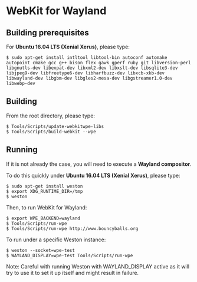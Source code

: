 WebKit for Wayland
======

## Building prerequisites

For **Ubuntu 16.04 LTS (Xenial Xerus)**, please type:

    $ sudo apt-get install intltool libtool-bin autoconf automake autopoint cmake gcc g++ bison flex gawk gperf ruby git libversion-perl libgnutls-dev libexpat-dev libxml2-dev libxslt-dev libsqlite3-dev libjpeg9-dev libfreetype6-dev libharfbuzz-dev libxcb-xkb-dev libwayland-dev libgbm-dev libgles2-mesa-dev libgstreamer1.0-dev libwebp-dev


## Building

From the root directory, please type:

    $ Tools/Scripts/update-webkitwpe-libs
    $ Tools/Scripts/build-webkit --wpe


## Running

If it is not already the case, you will need to execute a **Wayland compositor**.

To do this quickly under **Ubuntu 16.04 LTS (Xenial Xerus)**, please type:

    $ sudo apt-get install weston
    $ export XDG_RUNTIME_DIR=/tmp
    $ weston

Then, to run WebKit for Wayland:

    $ export WPE_BACKEND=wayland
    $ Tools/Scripts/run-wpe
    $ Tools/Scripts/run-wpe http://www.bouncyballs.org

To run under a specific Weston instance:

    $ weston --socket=wpe-test
    $ WAYLAND_DISPLAY=wpe-test Tools/Scripts/run-wpe

Note: Careful with running Weston with WAYLAND_DISPLAY active as it
will try to use it to set it up itself and might result in failure.
